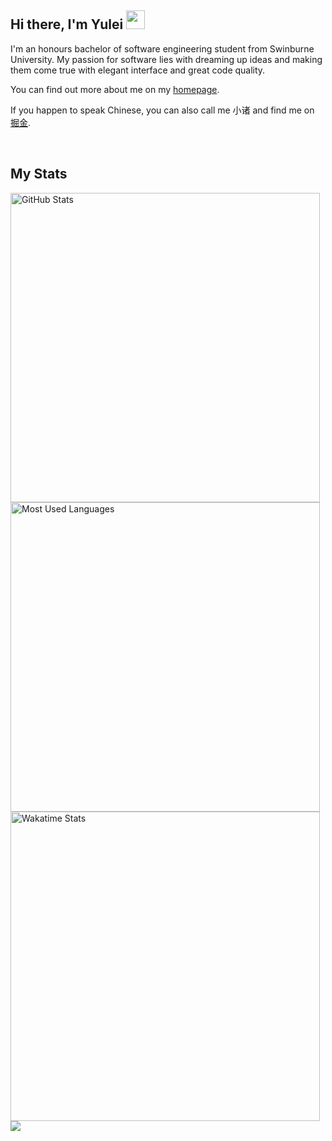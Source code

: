## Hi there, I'm Yulei <img src="https://raw.githubusercontent.com/iampavangandhi/iampavangandhi/master/gifs/Hi.gif" width="30">

I'm an honours bachelor of software engineering student from Swinburne University. My passion for software lies with dreaming up ideas and making them come true with elegant interface and great code quality.

You can find out more about me on my [homepage](https://yulei.me/).

If you happen to speak Chinese, you can also call me 小诸 and find me on [掘金](https://juejin.cn/user/1407794523416350/posts).

<!-- ## My Skill Set

<div>
<img style="margin: 10px" src="https://freeiconshop.com/wp-content/uploads/edd/html-flat.png" alt="HTML" height="50" />
<img style="margin: 10px" src="https://freeiconshop.com/wp-content/uploads/edd/css-flat.png" alt="CSS" height="50" />
<img style="margin: 10px" src="https://profilinator.rishav.dev/skills-assets/javascript-original.svg" alt="JavaScript" height="50" />
<img style="margin: 10px" src="https://profilinator.rishav.dev/skills-assets/typescript-original.svg" alt="TypeScript" height="50" />
<img style="margin: 10px" src="https://www.freelogovectors.net/wp-content/uploads/2021/08/vuejs-logo-freelogovectors.net_.png" alt="Vue" height="50" />
<img style="margin: 10px" src="https://profilinator.rishav.dev/skills-assets/react-original-wordmark.svg" alt="React" height="50" />
<img style="margin: 10px" src="https://www.rlogical.com/wp-content/uploads/2021/08/Rlogical-Blog-Images-thumbnail.png" alt="Next.js" height="50" />
<img style="margin: 10px" src="https://cdn-icons-png.flaticon.com/512/919/919825.png" alt="Node.js" height="50" />
</div>

<br/>

<div>
<img style="margin: 10px" src="https://global.discourse-cdn.com/standard17/uploads/threejs/optimized/2X/e/e4f86d2200d2d35c30f7b1494e96b9595ebc2751_2_1016x1024.png" alt="Three.js" height="50" />
<img style="margin: 10px" src="https://profilinator.rishav.dev/skills-assets/webpack-original.svg" alt="Webpack" height="50" />
<img style="margin: 10px" src="https://camo.githubusercontent.com/61e102d7c605ff91efedb9d7e47c1c4a07cef59d3e1da202fd74f4772122ca4e/68747470733a2f2f766974656a732e6465762f6c6f676f2e737667" alt="Vite" height="50" />
<img style="margin: 10px" src="https://profilinator.rishav.dev/skills-assets/git-scm-icon.svg" alt="Git" height="50" />
<img style="margin: 10px" src="https://icon-library.com/images/bash-icon/bash-icon-24.jpg" alt="Bash" height="50" />
<img style="margin: 10px" src="https://upload.wikimedia.org/wikipedia/commons/1/17/GraphQL_Logo.svg" alt="GraphQL" height="50" />
<img style="margin: 10px" src="https://upload.wikimedia.org/wikipedia/commons/thumb/2/25/WebGL_Logo.svg/1280px-WebGL_Logo.svg.png" alt="WebGL" height="50" />
</div> -->

<br/>

## My Stats

<img src="https://github-readme-stats.vercel.app/api?username=vyse12138&show_icons=true&count_private=true&theme=tokyonight" alt="GitHub Stats" width='495'/>
<img src="https://github-readme-stats.vercel.app/api/top-langs/?username=vyse12138&layout=compact&theme=tokyonight&card_width=445" alt="Most Used Languages" width='495'/>
<img src="https://github-readme-stats.vercel.app/api/wakatime?username=Vyse12138&layout=compact&theme=tokyonight&langs_count=8" alt="Wakatime Stats" width='495'/>
<img src="https://komarev.com/ghpvc/?username=Vyse12138&&style=flat-square" />

